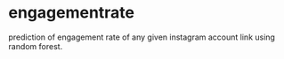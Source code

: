 # engagementrate
prediction of engagement rate of any given instagram account link using random forest.


